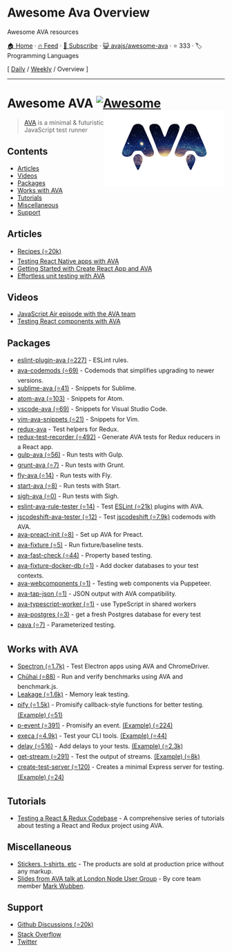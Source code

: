 # Awesome Ava Overview

Awesome AVA resources

[🏠 Home](/README.md) · [🔥 Feed](https://www.trackawesomelist.com/avajs/awesome-ava/rss.xml) · [📮 Subscribe](https://trackawesomelist.us17.list-manage.com/subscribe?u=d2f0117aa829c83a63ec63c2f&id=36a103854c) · [😺 avajs/awesome-ava](https://github.com/avajs/awesome-ava) · ⭐ 333 · 🏷️ Programming Languages

[ [Daily](/content/avajs/awesome-ava/README.md) / [Weekly](/content/avajs/awesome-ava/week/README.md) / Overview ]

---

# Awesome AVA [![Awesome](https://awesome.re/badge.svg)](https://awesome.re) [<img src="https://github.com/avajs/ava/raw/main/media/header.png" width="280" align="right" alt="AVA">](https://avajs.dev)

> [AVA](https://avajs.dev) is a minimal & futuristic JavaScript test runner

## Contents

*   [Articles](#articles)
*   [Videos](#videos)
*   [Packages](#packages)
*   [Works with AVA](#works-with-ava)
*   [Tutorials](#tutorials)
*   [Miscellaneous](#miscellaneous)
*   [Support](#support)

## Articles

*   [Recipes (⭐20k)](https://github.com/avajs/ava/tree/main/docs/recipes)
*   [Testing React Native apps with AVA](https://shift.infinite.red/testing-the-bejeezus-out-of-react-native-apps-with-ava-330f51f8f6c3)
*   [Getting Started with Create React App and AVA](https://semaphoreci.com/community/tutorials/getting-started-with-create-react-app-and-ava)
*   [Effortless unit testing with AVA](https://wecodetheweb.com/2016/04/19/effortless-unit-testing-with-ava/)

## Videos

*   [JavaScript Air episode with the AVA team](http://jsair.io/ava)
*   [Testing React components with AVA](https://www.youtube.com/watch?v=RxLW6-3dk5A)

## Packages

*   [eslint-plugin-ava (⭐227)](https://github.com/avajs/eslint-plugin-ava) - ESLint rules.
*   [ava-codemods (⭐69)](https://github.com/jamestalmage/ava-codemods) - Codemods that simplifies upgrading to newer versions.
*   [sublime-ava (⭐41)](https://github.com/avajs/sublime-ava) - Snippets for Sublime.
*   [atom-ava (⭐103)](https://github.com/avajs/atom-ava) - Snippets for Atom.
*   [vscode-ava (⭐69)](https://github.com/samverschueren/vscode-ava) - Snippets for Visual Studio Code.
*   [vim-ava-snippets (⭐21)](https://github.com/ahmedelgabri/vim-ava-snippets) - Snippets for Vim.
*   [redux-ava](https://github.com/sotojuan/redux-ava) - Test helpers for Redux.
*   [redux-test-recorder (⭐492)](https://github.com/conorhastings/redux-test-recorder) - Generate AVA tests for Redux reducers in a React app.
*   [gulp-ava (⭐56)](https://github.com/avajs/gulp-ava) - Run tests with Gulp.
*   [grunt-ava (⭐7)](https://github.com/avajs/grunt-ava) - Run tests with Grunt.
*   [fly-ava (⭐14)](https://github.com/pine/fly-ava) - Run tests with Fly.
*   [start-ava (⭐8)](https://github.com/start-runner/ava) - Run tests with Start.
*   [sigh-ava (⭐0)](https://github.com/unlight/sigh-ava) - Run tests with Sigh.
*   [eslint-ava-rule-tester (⭐14)](https://github.com/jfmengels/eslint-ava-rule-tester) - Test [ESLint (⭐21k)](https://github.com/eslint/eslint) plugins with AVA.
*   [jscodeshift-ava-tester (⭐12)](https://github.com/jfmengels/jscodeshift-ava-tester) - Test [jscodeshift (⭐7.9k)](https://github.com/facebook/jscodeshift) codemods with AVA.
*   [ava-preact-init (⭐8)](https://github.com/avajs/ava-preact-init) - Set up AVA for Preact.
*   [ava-fixture (⭐5)](https://github.com/unional/ava-fixture) - Run fixture/baseline tests.
*   [ava-fast-check (⭐44)](https://github.com/dubzzz/ava-fast-check) - Property based testing.
*   [ava-fixture-docker-db (⭐1)](https://github.com/cdaringe/ava-fixture-docker-db) - Add docker databases to your test contexts.
*   [ava-webcomponents (⭐1)](https://github.com/Wildhoney/ava-webcomponents) - Testing web components via Puppeteer.
*   [ava-tap-json (⭐1)](https://github.com/yovasx2/ava-tap-json) - JSON output with AVA compatibility.
*   [ava-typescript-worker (⭐1)](https://github.com/seamapi/ava-typescript-worker) - use TypeScript in shared workers
*   [ava-postgres (⭐3)](https://github.com/seamapi/ava-postgres) - get a fresh Postgres database for every test
*   [pava (⭐7)](https://github.com/TomerAberbach/pava) - Parameterized testing.

## Works with AVA

*   [Spectron (⭐1.7k)](https://github.com/electron/spectron#with-ava) - Test Electron apps using AVA and ChromeDriver.
*   [Chūhai (⭐88)](https://github.com/Hypercubed/chuhai) - Run and verify benchmarks using AVA and benchmark.js.
*   [Leakage (⭐1.6k)](https://github.com/andywer/leakage#usage-with-ava--tape) - Memory leak testing.
*   [pify (⭐1.5k)](https://github.com/sindresorhus/pify) - Promisify callback-style functions for better testing. [(Example) (⭐51)](https://github.com/sindresorhus/registry-url/blob/eb1f0e01722208366c9199b96235fd043ec162ae/test.js#L6)
*   [p-event (⭐391)](https://github.com/sindresorhus/p-event) - Promisify an event. [(Example) (⭐224)](https://github.com/sindresorhus/gulp-debug/blob/4db5871594742a346d17aa9b34f43c87d4e54934/test.js#L42-L44)
*   [execa (⭐4.9k)](https://github.com/sindresorhus/execa) - Test your CLI tools. [(Example) (⭐44)](https://github.com/sindresorhus/active-win-cli/blob/d01813762b304102d1fee147855481e9f38c8517/test.js#L5-L6)
*   [delay (⭐516)](https://github.com/sindresorhus/delay) - Add delays to your tests. [(Example) (⭐2.3k)](https://github.com/sindresorhus/p-queue/blob/a3a5cadefc2b54269f4939bb34e8dc180c3bd800/test.js#L39)
*   [get-stream (⭐291)](https://github.com/sindresorhus/get-stream) - Test the output of streams. [(Example) (⭐8k)](https://github.com/sindresorhus/ora/blob/4ceeedd51795bb88a8033229d198e70cd8a2aff7/test.js#L33-L35)
*   [create-test-server (⭐120)](https://github.com/lukechilds/create-test-server) - Creates a minimal Express server for testing. [(Example) (⭐24)](https://github.com/lukechilds/clone-response/blob/11f5870e4e1b039e2d9a8f1f72d45fd1b9706bf3/test/clone-response.js)

## Tutorials

*   [Testing a React & Redux Codebase](http://silvenon.com/testing-react-and-redux/) - A comprehensive series of tutorials about testing a React and Redux project using AVA.

## Miscellaneous

*   [Stickers, t-shirts, etc](https://www.redbubble.com/people/sindresorhus/works/30330590-ava-logo) - The products are sold at production price without any markup.
*   [Slides from AVA talk at London Node User Group](https://speakerdeck.com/novemberborn/ava-at-lnug) - By core team member [Mark Wubben](https://github.com/novemberborn).

## Support

*   [Github Discussions (⭐20k)](https://github.com/avajs/ava/discussions)
*   [Stack Overflow](https://stackoverflow.com/questions/tagged/ava)
*   [Twitter](https://twitter.com/ava__js)

